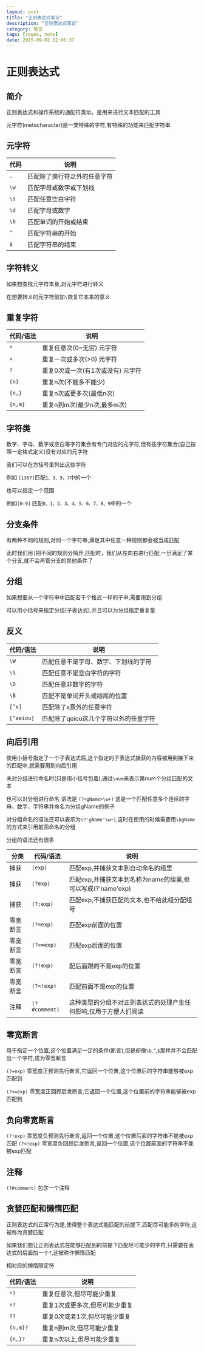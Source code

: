 ```yaml
---
layout: post
title: "正则表达式笔记"
description: "正则表达式笔记"
category: 笔记
tags: [regex, note]
date: 2015-09-02 12:06:37
---
```


# 正则表达式

## 简介

正则表达式和操作系统的通配符类似，是用来进行文本匹配的工具

元字符(metacharacter)是一类特殊的字符,有特殊的功能来匹配字符串

## 元字符

|代码|说明|
|-----|-----|
|`.`	|	匹配除了换行符之外的任意字符|
|`\w`	|	匹配字母或数字或下划线|
|`\s`	|	匹配任意空白字符|
|`\d`	|	匹配字母或数字|
|`\b`	|	匹配单词的开始或结束|
|`^`	|	匹配字符串的开始|
|`$`	|	匹配字符串的结束|

## 字符转义

如果想查找元字符本身,对元字符进行转义

在想要转义的元字符前加`\`恢复它本来的意义

## 重复字符

|代码/语法|说明|
|----|----|
|`*`|重复任意次(0~无穷)  元字符|
|`+`|重复一次或多次(>0)  元字符|
|`?`|重复0次或一次(有1次或没有)  元字符|
|`{n}`|重复n次(不能多不能少)|
|`{n,}`|重复n次或更多次(最低n次)|
|`{n,m}`|重复n到m次(最少n次,最多m次)|

## 字符类

数字、字母、数字或空白等字符集合有专门对应的元字符,但有些字符集合(自己按照一定格式定义)没有对应的元字符

我们可以在方括号里列出这些字符

例如 `[1357]`匹配`1、3、5、7`中的一个

也可以指定一个范围

例如`[0-9]` 匹配`0、1、2、3、4、5、6、7、8、9`中的一个

## 分支条件

有两种不同的规则,对同一个字符串,满足其中任意一种规则都会被当成匹配

此时我们用`|`把不同的规则分隔开,匹配时，我们从左向右进行匹配,一旦满足了某个分支,就不会再管分支的其他条件了

## 分组

如果想要从一个字符串中匹配若干个格式一样的子串,需要用到分组

可以用小括号来指定分组(子表达式),并且可以为分组指定重复量

## 反义

|代码/语法|说明|
|-----|----------|
|`\W`|匹配任意不是字母、数字、下划线的字符|
|`\S`|匹配任意不是空白字符的字符|
|`\D`|匹配任意非数字的字符|
|`\B`|匹配不是单词开头或结尾的位置|
|`[^x]`|匹配除了x意外的任意字符 |
|`[^aeiou]`|匹配除了qeiou这几个字符以外的任意字符|

## 向后引用

使用小括号指定了一个子表达式后,这个指定的子表达式捕获的内容被用到接下来的匹配中,就需要用到向后引用

未对分组进行命名时(只是用小括号包着),通过`\num`来表示第num个分组匹配的文本

也可以对分组进行命名 语法是 `(?<gName>\w+)` 这是一个匹配任意多个连续的字母、数字、字符串并命名为分组gName的例子

对分组命名的语法还可以表示为`(?'gName'\w+)`,这时在使用的时候需要用`\kgName`的方式来引用前面命名的分组


分组的语法还有很多

|分类|代码/语法|说明|
|----|----|----|
|捕获|`(exp)`|匹配exp,并捕获文本到自动命名的组里|
|捕获|`(?exp)`|匹配exp,并捕获文本到名称为name的组里,也可以写成(?'name'exp)|
|捕获|`(?:exp)`|匹配exp,不捕获匹配的文本,也不给此组分配组号|
|零宽断言|`(?=exp)`|匹配exp前面的位置|
|零宽断言|`(?<=exp)`|匹配exp后面的位置|
|零宽断言|`(?!exp)`|配后面跟的不是exp的位置|
|零宽断言|`(?<!exp)`|匹配前面不是exp的位置|
|注释|`(?#comment)`|这种类型的分组不对正则表达式的处理产生任何影响,仅用于方便人们阅读|

## 零宽断言

用于指定一个位置,这个位置满足一定的条件(断言),但是却像`\b`,`^`,`$`那样并不会匹配出一个字符,成为零宽断言

`(?=exp)` 零宽度正预测先行断言,它返回一个位置,这个位置后的字符串能够被exp匹配到

`(?<=exp)` 零宽度正回顾后发断言,它返回一个位置,这个位置前的字符串能够被exp匹配到

## 负向零宽断言

`(?!exp)` 零宽度负预测先行断言,返回一个位置,这个位置后面的字符串不能被exp匹配
`(?<!exp)` 零宽度负回顾后发断言,返回一个位置,这个位置前面的字符串不能被exp匹配

## 注释

`(?#comment)` 包含一个注释

## 贪婪匹配和懒惰匹配

正则表达式的正常行为是,使得整个表达式能匹配的前提下,匹配尽可能多的字符,这被称为贪婪匹配

如果我们想让正则表达式在能够匹配到的前提下匹配尽可能少的字符,只需要在表达式的后面加一个`?`,这被称作懒惰匹配


相对应的懒惰限定符

|代码/语法|说明|
|---|----|
|`*?`|重复任意次,但尽可能少重复|
|`+?`|重复1次或更多次,但尽可能少重复|
|`??`|重复0次或者1次,但尽可能少重复|
|`{n,m}?`|重复n到m次,但尽可能少重复|
|`{n,}?`|重复n次以上,但尽可能少重复|
